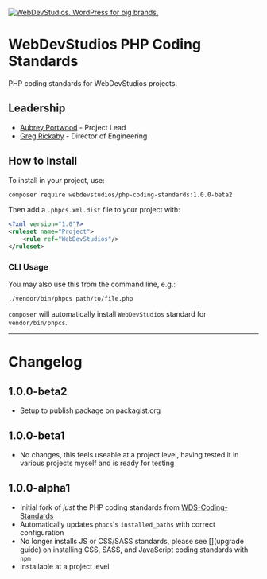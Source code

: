 <a href="https://webdevstudios.com/contact/"><img src="https://webdevstudios.com/wp-content/uploads/2018/04/wds-github-banner.png" alt="WebDevStudios. WordPress for big brands."></a>

# WebDevStudios PHP Coding Standards

PHP coding standards for WebDevStudios projects.

## Leadership

- [Aubrey Portwood](https://github.com/aubreypwd) - Project Lead
- [Greg Rickaby](https://github.com/gregrickaby) - Director of Engineering

## How to Install

To install in your project, use:

```bash
composer require webdevstudios/php-coding-standards:1.0.0-beta2
```

Then add a `.phpcs.xml.dist` file to your project with:

```xml
<?xml version="1.0"?>
<ruleset name="Project">
    <rule ref="WebDevStudios"/>
</ruleset>
```

### CLI Usage

You may also use this from the command line, e.g.:

```bash
./vendor/bin/phpcs path/to/file.php
```

`composer` will automatically install `WebDevStudios` standard for `vendor/bin/phpcs`.

___________________

# Changelog

## 1.0.0-beta2

- Setup to publish package on packagist.org

## 1.0.0-beta1

- No changes, this feels useable at a project level, having tested it in various projects myself and is ready for testing

## 1.0.0-alpha1

- Initial fork of _just_ the PHP coding standards from [WDS-Coding-Standards](https://github.com/WebDevStudios/WDS-Coding-Standards)
- Automatically updates `phpcs`'s `installed_paths` with correct configuration
- No longer installs JS or CSS/SASS standards, please see [](upgrade guide) on installing CSS, SASS, and JavaScript coding standards with `npm`
- Installable at a project level
